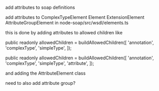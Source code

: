 ﻿add attributes to soap definitions

add attributes to
ComplexTypeElement
Element
ExtensionElement
AttributeGroupElement
in node-soap/src/wsdl/elements.ts

this is done by adding attributes to allowed children like

public readonly allowedChildren = buildAllowedChildren([
'annotation',
'complexType',
'simpleType',
]);

public readonly allowedChildren = buildAllowedChildren([
'annotation',
'complexType',
'simpleType',
'attribute',
]);

and adding the AttributeElement class

need to also add attribute group?
